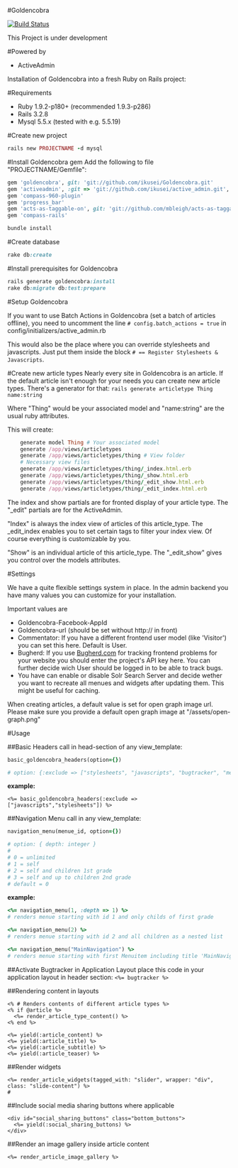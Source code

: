 #Goldencobra

[![Build Status](https://secure.travis-ci.org/ikusei/Goldencobra.png)](http://travis-ci.org/ikusei/Goldencobra)

This Project is under development

#Powered by
- ActiveAdmin

Installation of Goldencobra into a fresh Ruby on Rails project:

#Requirements
* Ruby 1.9.2-p180+ (recommended 1.9.3-p286)
* Rails 3.2.8
* Mysql 5.5.x (tested with e.g. 5.5.19)

#Create new project
``` ruby
rails new PROJECTNAME -d mysql
```

#Install Goldencobra gem
Add the following to file "PROJECTNAME/Gemfile":
``` ruby
gem 'goldencobra', git: 'git://github.com/ikusei/Goldencobra.git'
gem 'activeadmin', :git => 'git://github.com/ikusei/active_admin.git', :require => 'activeadmin'
gem 'compass-960-plugin'
gem 'progress_bar'
gem 'acts-as-taggable-on', git: 'git://github.com/mbleigh/acts-as-taggable-on.git' # The github repo offers advanced configuration options over rubygems.org
gem 'compass-rails'
```

```ruby
bundle install
```

#Create database
```ruby
rake db:create
```

#Install prerequisites for Goldencobra
```ruby
rails generate goldencobra:install
rake db:migrate db:test:prepare
```

#Setup Goldencobra

If you want to use Batch Actions in Goldencobra (set a batch of articles offline), you need to uncomment the line `# config.batch_actions = true` in config/initializers/active_admin.rb

This would also be the place where you can override stylesheets and javascripts. Just put them inside the block `# == Register Stylesheets & Javascripts`.

#Create new article types
Nearly every site in Goldencobra is an article. If the default article isn't enough for your needs you can create new article types. There's a generator for that:
`rails generate articletype Thing name:string`

Where "Thing" would be your associated model and "name:string" are the usual ruby attributes.

This will create:
```ruby
    generate model Thing # Your associated model
    generate /app/views/articletypes
    generate /app/views/articletypes/thing # View folder
    # Necessary view files
    generate /app/views/articletypes/thing/_index.html.erb
    generate /app/views/articletypes/thing/_show.html.erb
    generate /app/views/articletypes/thing/_edit_show.html.erb
    generate /app/views/articletypes/thing/_edit_index.html.erb
```
The index and show partials are for fronted display of your article type. The "_edit" partials are for the ActiveAdmin.

"Index" is always the index view of articles of this article_type. The _edit_index enables you to set certain tags to filter your index view. Of course everything is customizable by you.

"Show" is an individual article of this article_type. The "_edit_show" gives you control over the models attributes.


#Settings

We have a quite flexible settings system in place.
In the admin backend you have many values you can customize for your installation.

Important values are
* Goldencobra-Facebook-AppId
* Goldencobra-url (should be set without http:// in front)
* Commentator: If you have a different frontend user model (like 'Visitor') you can set this here. Default is User.
* Bugherd: If you use [Bugherd.com](http://www.bugherd.com) for tracking frontend problems for your website you should enter the project's API key here. You can further decide wich User should be logged in to be able to track bugs.
* You have can enable or disable Solr Search Server and decide wether you want to recreate all menues and widgets after updating them. This might be useful for caching.


When creating articles, a default value is set for open graph image url. Please make sure you provide a default open graph image at "/assets/open-graph.png"


#Usage

##Basic Headers
call in head-section of any view_template:

```ruby
basic_goldencobra_headers(option={})

# option: {:exclude => ["stylesheets", "javascripts", "bugtracker", "metatags", "article_administration"]}
```

**example:**

```erb
<%= basic_goldencobra_headers(:exclude => ["javascripts","stylesheets"]) %>
```


##Navigation Menu
call in any view_template:

```ruby
navigation_menu(menue_id, option={})

# option: { depth: integer }
#
# 0 = unlimited
# 1 = self
# 2 = self and children 1st grade
# 3 = self and up to children 2nd grade
# default = 0
```


**example:**

```ruby
<%= navigation_menu(1, :depth => 1) %>
# renders menue starting with id 1 and only childs of first grade
```

```ruby
<%= navigation_menu(2) %>
# renders menue starting with id 2 and all children as a nested list
```

```ruby
<%= navigation_menu("MainNavigation") %>
# renders menue starting with first Menuitem including title 'MainNavigation' and all children as a nested list
```

##Activate Bugtracker in Application Layout
place this code in your application layout in header section:
`<%= bugtracker %>`

##Rendering content in layouts
```erb
<% # Renders contents of different article types %>
<% if @article %>
  <%= render_article_type_content() %>
<% end %>

<%= yield(:article_content) %>
<%= yield(:article_title) %>
<%= yield(:article_subtitle) %>
<%= yield(:article_teaser) %>
```

##Render widgets
```erb
<%= render_article_widgets(tagged_with: "slider", wrapper: "div", class: "slide-content") %>
#
```


##Include social media sharing buttons where applicable
```erb
<div id="social_sharing_buttons" class="bottom_buttons">
  <%= yield(:social_sharing_buttons) %>
</div>
```

##Render an image gallery inside article content
```erb
<%= render_article_image_gallery %>
```

